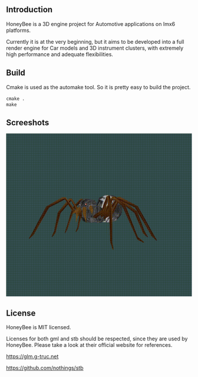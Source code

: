 ## Introduction
HoneyBee is a 3D engine project for Automotive applications on Imx6 platforms.

Currently it is at the very beginning, but it aims to be developed into a full render engine for Car models and 3D instrument clusters, with extremely high performance and adequate flexibilities.

## Build
Cmake is used as the automake tool. So it is pretty easy to build the project.

```
cmake .
make
```

## Screeshots
![spider](Screenshots/spider.gif)

## License
HoneyBee is MIT licensed.

Licenses for both gml and stb should be respected, since they are used by HoneyBee.
Please take a look at their official website for references.

https://glm.g-truc.net

https://github.com/nothings/stb

